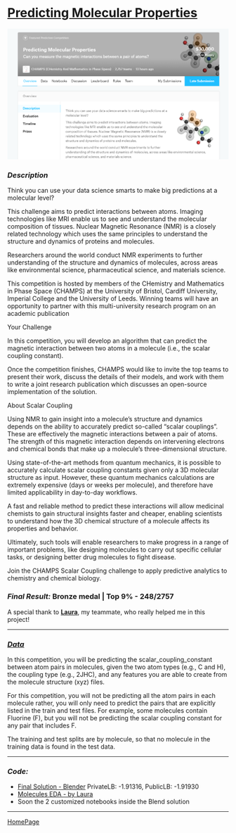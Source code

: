 # [Predicting Molecular Properties](https://www.kaggle.com/c/champs-scalar-coupling/overview/description)

![compet](img/competition.png)

### _Description_

Think you can use your data science smarts to make big predictions at a molecular level?

This challenge aims to predict interactions between atoms. Imaging technologies like MRI enable us to see and understand the molecular composition of tissues. Nuclear Magnetic Resonance (NMR) is a closely related technology which uses the same principles to understand the structure and dynamics of proteins and molecules.

Researchers around the world conduct NMR experiments to further understanding of the structure and dynamics of molecules, across areas like environmental science, pharmaceutical science, and materials science.

This competition is hosted by members of the CHemistry and Mathematics in Phase Space (CHAMPS) at the University of Bristol, Cardiff University, Imperial College and the University of Leeds. Winning teams will have an opportunity to partner with this multi-university research program on an academic publication

Your Challenge

In this competition, you will develop an algorithm that can predict the magnetic interaction between two atoms in a molecule (i.e., the scalar coupling constant).

Once the competition finishes, CHAMPS would like to invite the top teams to present their work, discuss the details of their models, and work with them to write a joint research publication which discusses an open-source implementation of the solution.

About Scalar Coupling

Using NMR to gain insight into a molecule’s structure and dynamics depends on the ability to accurately predict so-called “scalar couplings”. These are effectively the magnetic interactions between a pair of atoms. The strength of this magnetic interaction depends on intervening electrons and chemical bonds that make up a molecule’s three-dimensional structure.

Using state-of-the-art methods from quantum mechanics, it is possible to accurately calculate scalar coupling constants given only a 3D molecular structure as input. However, these quantum mechanics calculations are extremely expensive (days or weeks per molecule), and therefore have limited applicability in day-to-day workflows.

A fast and reliable method to predict these interactions will allow medicinal chemists to gain structural insights faster and cheaper, enabling scientists to understand how the 3D chemical structure of a molecule affects its properties and behavior.

Ultimately, such tools will enable researchers to make progress in a range of important problems, like designing molecules to carry out specific cellular tasks, or designing better drug molecules to fight disease.

Join the CHAMPS Scalar Coupling challenge to apply predictive analytics to chemistry and chemical biology.

### _Final Result:_ Bronze medal | Top 9% - 248/2757

A special thank to **[Laura](https://www.linkedin.com/in/laura-f-ab2010170/)**, my teammate, who really helped me in this project!

---

### _[Data](https://www.kaggle.com/c/champs-scalar-coupling/data)_

In this competition, you will be predicting the scalar_coupling_constant between atom pairs in molecules, given the two atom types (e.g., C and H), the coupling type (e.g., 2JHC), and any features you are able to create from the molecule structure (xyz) files.

For this competition, you will not be predicting all the atom pairs in each molecule rather, you will only need to predict the pairs that are explicitly listed in the train and test files. For example, some molecules contain Fluorine (F), but you will not be predicting the scalar coupling constant for any pair that includes F.

The training and test splits are by molecule, so that no molecule in the training data is found in the test data.

---

### _Code:_

  - [Final Solution - Blender](script/chemistry-of-best-models-upgrade-bronze.html) PrivateLB: -1.91316, PublicLB: -1.91930
  - [Molecules EDA - by Laura](script/molecules-eda.html)
  - Soon the 2 customized notebooks inside the Blend solution


---

[HomePage](../README.md)
